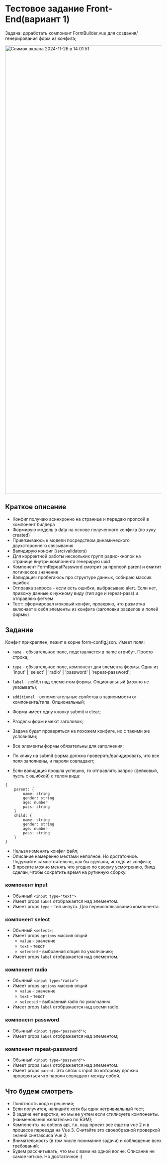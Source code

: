 # Тестовое задание Front-End(вариант 1)

Задача: доработать компонент FormBuilder.vue для создания/генерирования форм из
конфига;

<img width="1439" alt="Снимок экрана 2024-11-26 в 14 01 51" src="https://github.com/user-attachments/assets/65495465-0837-4401-9941-70508c3dce9e">

## Краткое описание

- Конфиг получаю асинхронно на странице и передаю пропсой в компонент билдера
- Формирую модель в data на основе полученного конфига (по хуку created)
- Привязываюсь к модели посредством динамического двухстороннего связывания
- Валидирую конфиг (/src/validators)
- Для корректной работы нескольких групп радио-кнопок на странице внутри
  компонента генерирую uuid
- Компонент FormRepeatPassword смотрит за пропсой parent и емитит логическое
  значение
- Валидация: пробегаюсь про структуре данных, собираю массив ошибок
- Отправка запроса - если есть ошибки, выбрасываю alert. Если нет, привожу
  данные к нужному виду (тип age и repeat-pass) и отправляю фетчем
- Тест: сформировал моковый конфиг, проверяю, что разметка включает в себя
  элементы из конфига (заголовки разделов и полей формы)

## Задание

Конфиг прикреплен, лежит в корне form-config.json. Имеет поля:

- `name` - обязательное поле, подставляется в name атрибут. Просто строка;
- `type` - обязательное поле, компонент для элемента формы. Один из 'input' |
  'select' | 'radio' | 'password' | 'repeat-password';
- `label` - лейбл над элементом формы. Опциональный (можно не указывать);
- `additional` - вспомогательные свойства в зависимости от компонента/типа.
  Опциональный;

- Форма имеет одну кнопку submit и clear;
- Разделы форм имеют заголовок;
- Задача будет проверяться на похожем конфиге, но с такими же условиями;
- Все элементы формы обязательны для заполнения;
- По клику на submit форма должна проверять/валидировать, что все поля
  заполнены, и пароли совпадают;
- Если валидация прошла успешно, то отправлять запрос (фейковый, пусть с
  ошибкой) с телом вида:

```
{
    parent: {
        name: string
        gender: string
        age: number
        pass: string
    }
    child: {
        name: string
        gender: string
        age: number
        pass: string
    }
}
```

- Нельзя изменять конфиг файл;
- Описание намеренно местами неполное. Но достаточное. Подумайте самостоятельно,
  как бы сделали, исходя из конфига;
- В проекте можно менять что угодно по своему усмотрению, билд сделан, чтобы
  сократить время на рутинную сборку.

### компонент input

- Обычный `<input type="text">`
- Имеет props `label` отображается над элементом.
- Имеет props `type` - тип инпута. Для переиспользования компонента.

### компонент select

- Обычный `<select>`;
- Имеет props `options` массив опций
  - `value` - значение
  - `text` - текст
  - `selected` - выбранная опция по умолчанию;
- Имеет props `label` отображается над элементом.

### компонент radio

- Обычный `<input type="radio">`
- Имеет props `options` массив опций
  - `value` - значение
  - `text` - текст
  - `selected` - выбранный radio по умолчанию
- Имеет props `label` отображается над всеми radio.

### компонент password

- Обычный `<input type="password">`;
- Имеет props `label` отображается над элементом;

### компонент repeat-password

- Обычный `<input type="password">`
- Имеет props `label` отображается над элементом.
- Имеет props `parent`. Это связь с input по которому должно проверяться что
  пароли совпадают между собой.

## Что будем смотреть

- Понятность кода и решений;
- Если получится, напишите хотя бы один нетривиальный тест;
- В задаче нет верстки, но мы ее учтем если стилизуете компоненты. (наименования
  желательно по БЭМ);
- Компоненты на options api, т.к. наш проект все еще на vue 2 и в процессе
  переезда на Vue 3. Считайте это своеобразной проверкой знаний синтаксиса Vue
  2;
- Внимательность (в том числе понимание задачи) и соблюдение всех требований;
- Будем рассчитывать, что мы с вами на одной волне. Описание не самое четкое. Но
  достаточное :)

